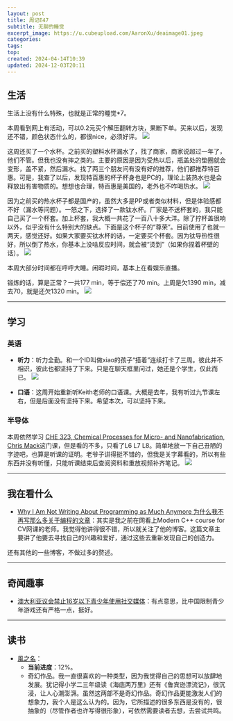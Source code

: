 ```yaml
---
layout: post
title: 周记E47
subtitle: 无聊的睡觉
excerpt_image: https://u.cubeupload.com/AaronXu/deaimage01.jpeg
categories: 
tags: 
top: 
created: 2024-04-14T10:39
updated: 2024-12-03T20:11
---
```

## 生活

生活上没有什么特殊，也就是正常的睡觉\*7。

本周看到网上有活动，可以0.2元买个解压翻转方块，果断下单。买来以后，发现还不错，颜色状态什么的，都很nice，必须好评。
![](https://u.cubeupload.com/AaronXu/deaimage01.jpeg)

这周还买了一个水杯。之前买的塑料水杯漏水了，找了商家，商家说超过一年了，他们不管。但我也没有摔之类的。主要的原因是因为受热以后，瓶盖处的垫圈就会变形，盖不紧，然后漏水。找了两三个朋友问有没有好的推荐，他们都推荐特百惠。可是，我查了以后，发现特百惠的杯子杯身也是PC的，理论上装热水也是会释放出有害物质的。想想也合理，特百惠是美国的，老外也不咋喝热水。
![](https://u.cubeupload.com/AaronXu/3321xshotsso.png)

因为之前买的热水杯子都是国产的，虽然大多是PP或者类似材料，但是体验感都不好（漏水等问题）。一怒之下，选择了一款钛水杯。厂家是不送杯套的，我只能自己买了一个杯套。加上杯套，我大概一共花了一百八十多大洋。除了拧杯盖很响以外，似乎没有什么特别大的缺点。下面是这个杯子的“尊荣”。目前使用了也就一两天，感觉还好。如果大家要买钛水杯的话，一定要买个杯套。因为钛导热性很好，所以倒了热水，你基本上没啥反应时间，就会被“烫到”（如果你捏着杯壁的话）。
![](https://u.cubeupload.com/AaronXu/dc2a4a2e3be58ad7f39b.jpg)

本周大部分时间都在呼呼大睡。闲暇时间，基本上在看娱乐直播。

锻炼的话，算是正常？一共177 min，等于偿还了70 min。上周是欠1390 min，减去70，就是还欠1320 min。
![](https://u.cubeupload.com/AaronXu/369shotsso.png)

---
## 学习

### 英语

- **听力**：听力全勤。和一个ID叫做xiao的孩子“搭着”连续打卡了三周。彼此并不相识，彼此也都坚持了下来。只是在聊天框里问过，她还是个学生，仅此而已。
![](https://u.cubeupload.com/AaronXu/920shotsso.png)

- **口语**：这周开始重新听Keith老师的口语课。大概是去年，我有听过九节课左右，但是后面没有坚持下来。希望本次，可以坚持下来。

### 半导体

本周依然学习 [CHE 323, Chemical Processes for Micro- and Nanofabrication, Chris Mack](https://www.lithoguru.com/scientist/CHE323/course.html)这门课，但是看的不多，只看了L6 L7 L8。简单地放一下自己丑陋的字迹吧，也算是听课的证明。老爷子讲得挺不错的，但我是关字幕看的，所以有些东西并没有听懂，只能听课结束后查阅资料和重放视频补齐笔记。
![](https://u.cubeupload.com/AaronXu/22shotsso.png)


---
## 我在看什么

- [Why I Am Not Writing About Programming as Much Anymore 为什么我不再写那么多关于编程的文章](https://preslav.me/2024/11/20/why-i-am-not-writing-about-programming-as-much-anymore/)：其实是我之前在网看上Modern C++ course for CV网课的老师。我觉得他讲得很不错，所以就关注了他的博客。这篇文章主要讲了他要去寻找自己的兴趣和爱好，通过这些去重新发现自己的创造力。

还有其他的一些博客，不做过多的赘述。

---
## 奇闻趣事

- [澳大利亚议会禁止16岁以下青少年使用社交媒体](https://apnews.com/article/australia-social-media-children-ban-safeguarding-harm-accounts-d0cde2603bdbc7167801da1d00ecd056)：有点意思，比中国限制青少年游戏还有严格一点，挺好。

---

## 读书

- [風之名](https://book.douban.com/subject/5991541/)：
	- **当前进度**：12%。
	- 奇幻作品。我一直很喜欢的一种类型，因为我觉得自己的思想可以放肆地发展。犹记得小学二三年级读《海底两万里》还有《鲁宾逊漂流记》，很沉浸，让人心潮澎湃。虽然这两部不是奇幻作品。奇幻作品更能激发人们的想象力，我个人是这么认为的。因为，它所描述的很多东西是没有的，很抽象的（尽管作者也许写得很形象），可依然需要读者去想，去尝试共鸣。

